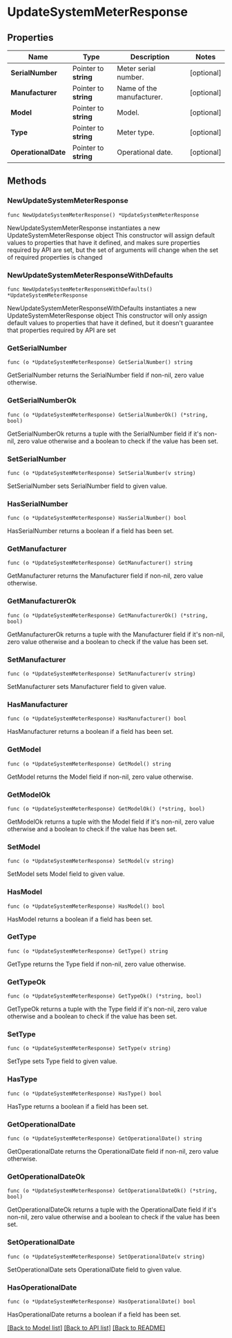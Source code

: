 # UpdateSystemMeterResponse

## Properties

Name | Type | Description | Notes
------------ | ------------- | ------------- | -------------
**SerialNumber** | Pointer to **string** | Meter serial number. | [optional] 
**Manufacturer** | Pointer to **string** | Name of the manufacturer. | [optional] 
**Model** | Pointer to **string** | Model. | [optional] 
**Type** | Pointer to **string** | Meter type. | [optional] 
**OperationalDate** | Pointer to **string** | Operational date. | [optional] 

## Methods

### NewUpdateSystemMeterResponse

`func NewUpdateSystemMeterResponse() *UpdateSystemMeterResponse`

NewUpdateSystemMeterResponse instantiates a new UpdateSystemMeterResponse object
This constructor will assign default values to properties that have it defined,
and makes sure properties required by API are set, but the set of arguments
will change when the set of required properties is changed

### NewUpdateSystemMeterResponseWithDefaults

`func NewUpdateSystemMeterResponseWithDefaults() *UpdateSystemMeterResponse`

NewUpdateSystemMeterResponseWithDefaults instantiates a new UpdateSystemMeterResponse object
This constructor will only assign default values to properties that have it defined,
but it doesn't guarantee that properties required by API are set

### GetSerialNumber

`func (o *UpdateSystemMeterResponse) GetSerialNumber() string`

GetSerialNumber returns the SerialNumber field if non-nil, zero value otherwise.

### GetSerialNumberOk

`func (o *UpdateSystemMeterResponse) GetSerialNumberOk() (*string, bool)`

GetSerialNumberOk returns a tuple with the SerialNumber field if it's non-nil, zero value otherwise
and a boolean to check if the value has been set.

### SetSerialNumber

`func (o *UpdateSystemMeterResponse) SetSerialNumber(v string)`

SetSerialNumber sets SerialNumber field to given value.

### HasSerialNumber

`func (o *UpdateSystemMeterResponse) HasSerialNumber() bool`

HasSerialNumber returns a boolean if a field has been set.

### GetManufacturer

`func (o *UpdateSystemMeterResponse) GetManufacturer() string`

GetManufacturer returns the Manufacturer field if non-nil, zero value otherwise.

### GetManufacturerOk

`func (o *UpdateSystemMeterResponse) GetManufacturerOk() (*string, bool)`

GetManufacturerOk returns a tuple with the Manufacturer field if it's non-nil, zero value otherwise
and a boolean to check if the value has been set.

### SetManufacturer

`func (o *UpdateSystemMeterResponse) SetManufacturer(v string)`

SetManufacturer sets Manufacturer field to given value.

### HasManufacturer

`func (o *UpdateSystemMeterResponse) HasManufacturer() bool`

HasManufacturer returns a boolean if a field has been set.

### GetModel

`func (o *UpdateSystemMeterResponse) GetModel() string`

GetModel returns the Model field if non-nil, zero value otherwise.

### GetModelOk

`func (o *UpdateSystemMeterResponse) GetModelOk() (*string, bool)`

GetModelOk returns a tuple with the Model field if it's non-nil, zero value otherwise
and a boolean to check if the value has been set.

### SetModel

`func (o *UpdateSystemMeterResponse) SetModel(v string)`

SetModel sets Model field to given value.

### HasModel

`func (o *UpdateSystemMeterResponse) HasModel() bool`

HasModel returns a boolean if a field has been set.

### GetType

`func (o *UpdateSystemMeterResponse) GetType() string`

GetType returns the Type field if non-nil, zero value otherwise.

### GetTypeOk

`func (o *UpdateSystemMeterResponse) GetTypeOk() (*string, bool)`

GetTypeOk returns a tuple with the Type field if it's non-nil, zero value otherwise
and a boolean to check if the value has been set.

### SetType

`func (o *UpdateSystemMeterResponse) SetType(v string)`

SetType sets Type field to given value.

### HasType

`func (o *UpdateSystemMeterResponse) HasType() bool`

HasType returns a boolean if a field has been set.

### GetOperationalDate

`func (o *UpdateSystemMeterResponse) GetOperationalDate() string`

GetOperationalDate returns the OperationalDate field if non-nil, zero value otherwise.

### GetOperationalDateOk

`func (o *UpdateSystemMeterResponse) GetOperationalDateOk() (*string, bool)`

GetOperationalDateOk returns a tuple with the OperationalDate field if it's non-nil, zero value otherwise
and a boolean to check if the value has been set.

### SetOperationalDate

`func (o *UpdateSystemMeterResponse) SetOperationalDate(v string)`

SetOperationalDate sets OperationalDate field to given value.

### HasOperationalDate

`func (o *UpdateSystemMeterResponse) HasOperationalDate() bool`

HasOperationalDate returns a boolean if a field has been set.


[[Back to Model list]](../README.md#documentation-for-models) [[Back to API list]](../README.md#documentation-for-api-endpoints) [[Back to README]](../README.md)


